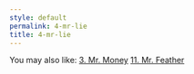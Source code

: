 ```yaml
---
style: default
permalink: 4-mr-lie
title: 4-mr-lie
---
```

You may also like:
[3. Mr. Money](http://scp-wiki.net/3-mr-money)
[11. Mr. Feather](http://scp-wiki.net/11-mr-feather)